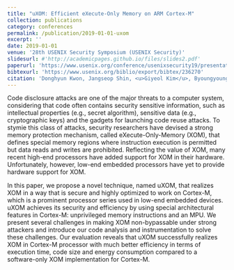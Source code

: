 ```yaml
---
title: "uXOM: Efficient eXecute-Only Memory on ARM Cortex-M"
collection: publications
category: conferences
permalink: /publication/2019-01-01-uxom
excerpt: ''
date: 2019-01-01
venue: '28th USENIX Security Symposium (USENIX Security)'
slidesurl: #'http://academicpages.github.io/files/slides2.pdf'
paperurl: 'https://www.usenix.org/conference/usenixsecurity19/presentation/kwon'
bibtexurl: 'https://www.usenix.org/biblio/export/bibtex/236270'
citation: 'Donghyun Kwon, Jangseop Shin, <u>Giyeol Kim</u>, Byoungyoung Lee, Yeongpil Cho, and Yunheung Paek. 2019. uXOM: Efficient eXecute-Only Memory on ARM Cortex-M. In <i>28th USENIX Security Symposium (USENIX Security)</i>, USENIX Association, Santa Clara, CA, 231–247.'
---
```


Code disclosure attacks are one of the major threats to a computer system, considering that code often contains security sensitive information, such as intellectual properties (e.g., secret algorithm), sensitive data (e.g., cryptographic keys) and the gadgets for launching code reuse attacks. To stymie this class of attacks, security researchers have devised a strong memory protection mechanism, called eXecute-Only-Memory (XOM), that defines special memory regions where instruction execution is permitted but data reads and writes are prohibited. Reflecting the value of XOM, many recent high-end processors have added support for XOM in their hardware. Unfortunately, however, low-end embedded processors have yet to provide hardware support for XOM.

In this paper, we propose a novel technique, named uXOM, that realizes XOM in a way that is secure and highly optimized to work on Cortex-M, which is a prominent processor series used in low-end embedded devices. uXOM achieves its security and efficiency by using special architectural features in Cortex-M: unprivileged memory instructions and an MPU. We present several challenges in making XOM non-bypassable under strong attackers and introduce our code analysis and instrumentation to solve these challenges. Our evaluation reveals that uXOM successfully realizes XOM in Cortex-M processor with much better efficiency in terms of execution time, code size and energy consumption compared to a software-only XOM implementation for Cortex-M.
